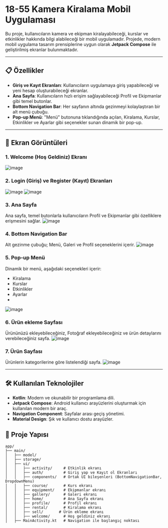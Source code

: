 # 18-55 Kamera Kiralama Mobil Uygulaması

Bu proje, kullanıcıların kamera ve ekipman kiralayabileceği, kurslar ve etkinlikler hakkında bilgi alabileceği bir mobil uygulamadır. Projede, modern mobil uygulama tasarım prensiplerine uygun olarak **Jetpack Compose** ile geliştirilmiş ekranlar bulunmaktadır.

---

## 📋 Özellikler

- **Giriş ve Kayıt Ekranları**: Kullanıcıların uygulamaya giriş yapabileceği ve yeni hesap oluşturabileceği ekranlar.
- **Ana Sayfa**: Kullanıcıların hızlı erişim sağlayabileceği Profil ve Ekipmanlar gibi temel butonlar.
- **Bottom Navigation Bar**: Her sayfanın altında gezinmeyi kolaylaştıran bir alt menü çubuğu.
- **Pop-up Menü**: "Menü" butonuna tıklandığında açılan, Kiralama, Kurslar, Etkinlikler ve Ayarlar gibi seçenekler sunan dinamik bir pop-up.

---

## 📱 Ekran Görüntüleri

### 1. **Welcome (Hoş Geldiniz) Ekranı**
![image](https://github.com/user-attachments/assets/14db639c-2021-43cc-a1b8-01bf79240c93)


### 2. **Login (Giriş) ve Register (Kayıt) Ekranları**
![image](https://github.com/user-attachments/assets/8aa47052-c0fa-4747-9e0a-c5ad6e74b43a)
![image](https://github.com/user-attachments/assets/25b92c27-be9b-4dbe-8a28-38fe621d4dcf)


### 3. **Ana Sayfa**
Ana sayfa, temel butonlarla kullanıcıların Profil ve Ekipmanlar gibi özelliklere erişmesini sağlar.
![image](https://github.com/user-attachments/assets/344fa0ba-34f0-47fe-8380-937a7ff3e6f3)


### 4. **Bottom Navigation Bar**
Alt gezinme çubuğu; Menü, Galeri ve Profil seçeneklerini içerir.
![image](https://github.com/user-attachments/assets/505decba-a819-4c73-83ed-ca7d87a9f196)


### 5. **Pop-up Menü**
Dinamik bir menü, aşağıdaki seçenekleri içerir:
- Kiralama
- Kurslar
- Etkinlikler
- Ayarlar
- 
![image](https://github.com/user-attachments/assets/8b862ded-4e58-45cd-ba43-3737798fded4)

### 6. **Ürün ekleme Sayfası**
Ürününüzü ekleyebileceğiniz, Fotoğraf ekleyebileceğiniz ve ürün detaylarını verebileceğiniz sayfa.
![image](https://github.com/user-attachments/assets/31d6f073-5767-4965-9500-f59af06b1f1b)

### 7. **Ürün Sayfası**
Ürünlerin kategorilerine göre listelendiği sayfa.
![image](https://github.com/user-attachments/assets/19777511-a44f-43ba-bea5-0e87c16346bc)

---

## 🛠️ Kullanılan Teknolojiler

- **Kotlin**: Modern ve okunabilir bir programlama dili.
- **Jetpack Compose**: Android kullanıcı arayüzlerini oluşturmak için kullanılan modern bir araç.
- **Navigation Component**: Sayfalar arası geçiş yönetimi.
- **Material Design**: Şık ve kullanıcı dostu arayüzler.



## 📂 Proje Yapısı

```plaintext
app/
├── main/
│   ├── model/
│   ├── storage/
│   ├── ui/
│   │   ├── activity/     # Etkinlik ekranı
│   │   ├── auth/         # Giriş yap ve Kayıt ol Ekranları
│   │   ├── components/   # Ortak UI bileşenleri (BottomNavigationBar, DropdownMenu)
│   │   ├── course/       # Kurs ekranı
│   │   ├── equipment/    # Ekipmanlar ekranı
│   │   ├── gallery/      # Galeri ekranı
│   │   ├── home/         # Ana Sayfa ekranı
│   │   ├── profile/      # Profil ekranı
│   │   ├── rental/       # Kiralama ekranı
│   │   ├── sell/       # Ürün ekleme ekranı
│   │   ├── welcome/      # Hoş geldiniz ekranı
│   ├── MainActivity.kt   # Navigation ile başlangıç noktası
